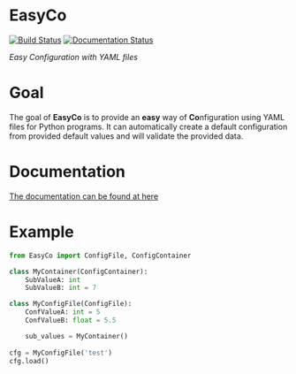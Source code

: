 # EasyCo
[![Build Status](https://travis-ci.org/spacemanspiff2007/EasyCo.svg?branch=master)](https://travis-ci.org/spacemanspiff2007/EasyCo)
[![Documentation Status](https://readthedocs.org/projects/easyco/badge/?version=latest)](https://easyco.readthedocs.io/en/latest/?badge=latest)

_Easy Configuration with YAML files_

# Goal
The goal of **EasyCo** is to provide an **easy** way of **Co**nfiguration using YAML files for Python programs.
It can automatically create a default configuration from provided default values and will validate the provided data.

# Documentation
[The documentation can be found at here](https://easyco.readthedocs.io)

# Example

```python
from EasyCo import ConfigFile, ConfigContainer

class MyContainer(ConfigContainer):
    SubValueA: int
    SubValueB: int = 7

class MyConfigFile(ConfigFile):
    ConfValueA: int = 5
    ConfValueB: float = 5.5

    sub_values = MyContainer()
    
cfg = MyConfigFile('test')
cfg.load()
```
